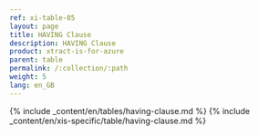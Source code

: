 ```yaml
---
ref: xi-table-05
layout: page
title: HAVING Clause
description: HAVING Clause
product: xtract-is-for-azure
parent: table
permalink: /:collection/:path
weight: 5
lang: en_GB
---
```

{% include _content/en/tables/having-clause.md  %}
{% include _content/en/xis-specific/table/having-clause.md %}
